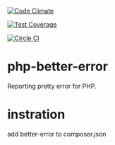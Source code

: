 [![Code Climate](https://codeclimate.com/github/misogi/php-better-error/badges/gpa.svg)](https://codeclimate.com/github/misogi/php-better-error)

[![Test Coverage](https://codeclimate.com/github/misogi/php-better-error/badges/coverage.svg)](https://codeclimate.com/github/misogi/php-better-error)

[![Circle CI](https://circleci.com/gh/misogi/php-better-error/tree/master.svg?style=svg)](https://circleci.com/gh/misogi/php-better-error/tree/master)

php-better-error
================

Reporting pretty error for PHP.

instration
==========

add better-error to composer.json
